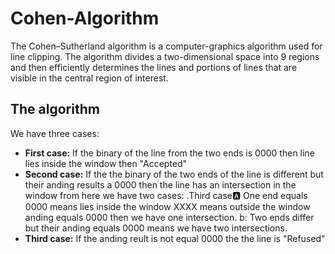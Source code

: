 # Cohen-Algorithm

The Cohen–Sutherland algorithm is a computer-graphics algorithm used for line clipping. The algorithm divides a two-dimensional space into 9 regions and then efficiently determines the lines and portions of lines that are visible in the central region of interest.

## The algorithm

We have three cases:
  - **First case:** If the binary of the line from the two ends is 0000 then line lies inside the window then "Accepted"
  - **Second case:** If the the binary of the two ends of the line is different but their anding results a 0000 then the line has an intersection in the window from here we have two      cases: .Third case:a: One end equals 0000 means lies inside the window XXXX means outside the window anding equals 0000 then we have one intersection.
          b: Two ends differ but their anding equals 0000 means we have two intersections.
  - **Third case:** If the anding reult is not equal 0000 the the line is "Refused"

